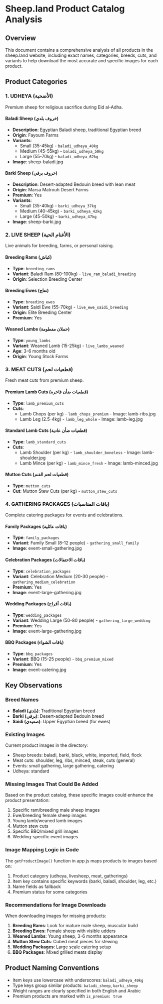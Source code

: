 # Sheep.land Product Catalog Analysis

## Overview
This document contains a comprehensive analysis of all products in the sheep.land website, including exact names, categories, breeds, cuts, and variants to help download the most accurate and specific images for each product.

## Product Categories

### 1. UDHEYA (الأضحية)
Premium sheep for religious sacrifice during Eid al-Adha.

#### Baladi Sheep (خروف بلدي)
- **Description**: Egyptian Baladi sheep, traditional Egyptian breed
- **Origin**: Fayoum Farms
- **Variants**:
  - Small (35-45kg) - `baladi_udheya_40kg`
  - Medium (45-55kg) - `baladi_udheya_50kg`
  - Large (55-70kg) - `baladi_udheya_62kg`
- **Image**: sheep-baladi.jpg

#### Barki Sheep (خروف برقي)
- **Description**: Desert-adapted Bedouin breed with lean meat
- **Origin**: Marsa Matrouh Desert Farms
- **Premium**: Yes
- **Variants**:
  - Small (35-40kg) - `barki_udheya_37kg`
  - Medium (40-45kg) - `barki_udheya_42kg`
  - Large (45-50kg) - `barki_udheya_47kg`
- **Image**: sheep-barki.jpg

### 2. LIVE SHEEP (الأغنام الحية)
Live animals for breeding, farms, or personal raising.

#### Breeding Rams (كباش)
- **Type**: `breeding_rams`
- **Variant**: Baladi Ram (80-100kg) - `live_ram_baladi_breeding`
- **Origin**: Selection Breeding Center

#### Breeding Ewes (نعاج)
- **Type**: `breeding_ewes`
- **Variant**: Saidi Ewe (55-70kg) - `live_ewe_saidi_breeding`
- **Origin**: Elite Breeding Center
- **Premium**: Yes

#### Weaned Lambs (حملان مفطومة)
- **Type**: `young_lambs`
- **Variant**: Weaned Lamb (15-25kg) - `live_lambs_weaned`
- **Age**: 3-6 months old
- **Origin**: Young Stock Farms

### 3. MEAT CUTS (قطعيات لحم)
Fresh meat cuts from premium sheep.

#### Premium Lamb Cuts (قطعيات ضأن فاخرة)
- **Type**: `lamb_premium_cuts`
- **Cuts**:
  - Lamb Chops (per kg) - `lamb_chops_premium` - Image: lamb-ribs.jpg
  - Lamb Leg (2.5-4kg) - `lamb_leg_whole` - Image: lamb-leg.jpg

#### Standard Lamb Cuts (قطعيات ضأن عادية)
- **Type**: `lamb_standard_cuts`
- **Cuts**:
  - Lamb Shoulder (per kg) - `lamb_shoulder_boneless` - Image: lamb-shoulder.jpg
  - Lamb Mince (per kg) - `lamb_mince_fresh` - Image: lamb-minced.jpg

#### Mutton Cuts (قطعيات لحم الغنم)
- **Type**: `mutton_cuts`
- **Cut**: Mutton Stew Cuts (per kg) - `mutton_stew_cuts`

### 4. GATHERING PACKAGES (باقات المناسبات)
Complete catering packages for events and celebrations.

#### Family Packages (باقات عائلية)
- **Type**: `family_packages`
- **Variant**: Family Small (8-12 people) - `gathering_small_family`
- **Image**: event-small-gathering.jpg

#### Celebration Packages (باقات الاحتفالات)
- **Type**: `celebration_packages`
- **Variant**: Celebration Medium (20-30 people) - `gathering_medium_celebration`
- **Premium**: Yes
- **Image**: event-large-gathering.jpg

#### Wedding Packages (باقات أفراح)
- **Type**: `wedding_packages`
- **Variant**: Wedding Large (50-80 people) - `gathering_large_wedding`
- **Premium**: Yes
- **Image**: event-large-gathering.jpg

#### BBQ Packages (باقات الشواء)
- **Type**: `bbq_packages`
- **Variant**: BBQ (15-25 people) - `bbq_premium_mixed`
- **Premium**: Yes
- **Image**: event-catering.jpg

## Key Observations

### Breed Names
- **Baladi (بلدي)**: Traditional Egyptian breed
- **Barki (برقي)**: Desert-adapted Bedouin breed
- **Saidi (صعيدي)**: Upper Egyptian breed (for ewes)

### Existing Images
Current product images in the directory:
- Sheep breeds: baladi, barki, black, white, imported, field, flock
- Meat cuts: shoulder, leg, ribs, minced, steak, cuts (general)
- Events: small gathering, large gathering, catering
- Udheya: standard

### Missing Images That Could Be Added
Based on the product catalog, these specific images could enhance the product presentation:
1. Specific ram/breeding male sheep images
2. Ewe/breeding female sheep images
3. Young lamb/weaned lamb images
4. Mutton stew cuts
5. Specific BBQ/mixed grill images
6. Wedding-specific event images

### Image Mapping Logic in Code
The `getProductImage()` function in app.js maps products to images based on:
1. Product category (udheya, livesheep, meat, gatherings)
2. Item key contains specific keywords (barki, baladi, shoulder, leg, etc.)
3. Name fields as fallback
4. Premium status for some categories

### Recommendations for Image Downloads
When downloading images for missing products:
1. **Breeding Rams**: Look for mature male sheep, muscular build
2. **Breeding Ewes**: Female sheep with visible udders
3. **Weaned Lambs**: Young sheep, 3-6 months appearance
4. **Mutton Stew Cuts**: Cubed meat pieces for stewing
5. **Wedding Packages**: Large scale catering setup
6. **BBQ Packages**: Mixed grilled meats display

## Product Naming Conventions
- Item keys use lowercase with underscores: `baladi_udheya_40kg`
- Type keys group similar products: `baladi_sheep`, `barki_sheep`
- Weight ranges are clearly specified in both English and Arabic
- Premium products are marked with `is_premium: true`
